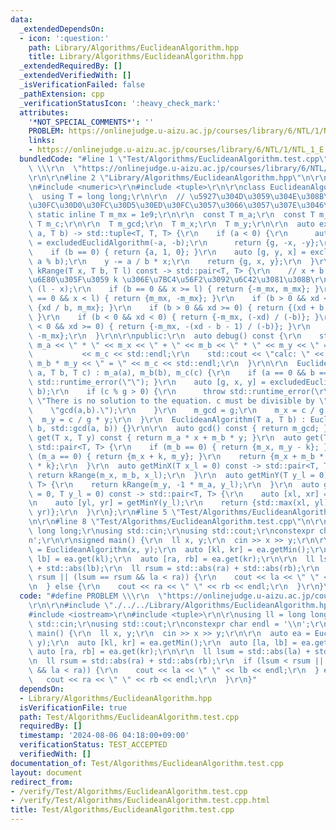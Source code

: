 ```yaml
---
data:
  _extendedDependsOn:
  - icon: ':question:'
    path: Library/Algorithms/EuclideanAlgorithm.hpp
    title: Library/Algorithms/EuclideanAlgorithm.hpp
  _extendedRequiredBy: []
  _extendedVerifiedWith: []
  _isVerificationFailed: false
  _pathExtension: cpp
  _verificationStatusIcon: ':heavy_check_mark:'
  attributes:
    '*NOT_SPECIAL_COMMENTS*': ''
    PROBLEM: https://onlinejudge.u-aizu.ac.jp/courses/library/6/NTL/1/NTL_1_E
    links:
    - https://onlinejudge.u-aizu.ac.jp/courses/library/6/NTL/1/NTL_1_E
  bundledCode: "#line 1 \"Test/Algorithms/EuclideanAlgorithm.test.cpp\"\n#define PROBLEM\
    \ \\\r\n  \"https://onlinejudge.u-aizu.ac.jp/courses/library/6/NTL/1/NTL_1_E\"\
    \r\n\r\n#line 2 \"Library/Algorithms/EuclideanAlgorithm.hpp\"\n\r\n#include <iostream>\r\
    \n#include <numeric>\r\n#include <tuple>\r\n\r\nclass EuclideanAlgorithm {\r\n\
    \  using T = long long;\r\n\r\n  // \u5927\u304D\u3059\u304E\u308B\u3068\u30AA\
    \u30FC\u30D0\u30FC\u30D5\u30ED\u30FC\u3057\u3066\u3057\u307E\u3046\r\n  const\
    \ static inline T m_mx = 1e9;\r\n\r\n  const T m_a;\r\n  const T m_b;\r\n  const\
    \ T m_c;\r\n\r\n  T m_gcd;\r\n  T m_x;\r\n  T m_y;\r\n\r\n  auto excludedEuclidAlgorithm(T\
    \ a, T b) -> std::tuple<T, T, T> {\r\n    if (a < 0) {\r\n      auto [g, x, y]\
    \ = excludedEuclidAlgorithm(-a, -b);\r\n      return {g, -x, -y};\r\n    }\r\n\
    \    if (b == 0) { return {a, 1, 0}; }\r\n    auto [g, y, x] = excludedEuclidAlgorithm(b,\
    \ a % b);\r\n    y -= a / b * x;\r\n    return {g, x, y};\r\n  }\r\n\r\n  auto\
    \ kRange(T x, T b, T l) const -> std::pair<T, T> {\r\n    // x + b * k >= l \u3092\
    \u6E80\u305F\u3059 k \u306E\u7BC4\u56F2\u3092\u6C42\u3081\u308B\r\n    T xd =\
    \ (l - x);\r\n    if (b == 0 && x >= l) { return {-m_mx, m_mx}; }\r\n    if (b\
    \ == 0 && x < l) { return {m_mx, -m_mx}; }\r\n    if (b > 0 && xd < 0) { return\
    \ {xd / b, m_mx}; }\r\n    if (b > 0 && xd >= 0) { return {(xd + b - 1) / b, m_mx};\
    \ }\r\n    if (b < 0 && xd < 0) { return {-m_mx, (-xd) / (-b)}; }\r\n    if (b\
    \ < 0 && xd >= 0) { return {-m_mx, -(xd - b - 1) / (-b)}; }\r\n    return {m_mx,\
    \ -m_mx};\r\n  }\r\n\r\npublic:\r\n  auto debug() const {\r\n    std::cout <<\
    \ m_a << \" * \" << m_x << \" + \" << m_b << \" * \" << m_y << \" = \"\r\n   \
    \           << m_c << std::endl;\r\n    std::cout << \"calc: \" << m_a * m_x +\
    \ m_b * m_y << \" = \" << m_c << std::endl;\r\n  }\r\n\r\n  EuclideanAlgorithm(T\
    \ a, T b, T c) : m_a(a), m_b(b), m_c(c) {\r\n    if (a == 0 && b == 0) { throw\
    \ std::runtime_error(\"\"); }\r\n    auto [g, x, y] = excludedEuclidAlgorithm(a,\
    \ b);\r\n    if (c % g > 0) {\r\n      throw std::runtime_error(\r\n         \
    \ \"There is no solution to the equation. c must be divisible by \"\r\n      \
    \    \"gcd(a,b).\");\r\n    }\r\n    m_gcd = g;\r\n    m_x = c / g * x;\r\n  \
    \  m_y = c / g * y;\r\n  }\r\n  EuclideanAlgorithm(T a, T b) : EuclideanAlgorithm(a,\
    \ b, std::gcd(a, b)) {}\r\n\r\n  auto gcd() const { return m_gcd; }\r\n  auto\
    \ get(T x, T y) const { return m_a * x + m_b * y; }\r\n  auto get(T k) const ->\
    \ std::pair<T, T> {\r\n    if (m_b == 0) { return {m_x, m_y - k}; }\r\n    if\
    \ (m_a == 0) { return {m_x + k, m_y}; }\r\n    return {m_x + m_b * k, m_y - m_a\
    \ * k};\r\n  }\r\n  auto getMinX(T x_l = 0) const -> std::pair<T, T> {\r\n   \
    \ return kRange(m_x, m_b, x_l);\r\n  }\r\n  auto getMinY(T y_l = 0) const -> std::pair<T,\
    \ T> {\r\n    return kRange(m_y, -1 * m_a, y_l);\r\n  }\r\n  auto getMin(T x_l\
    \ = 0, T y_l = 0) const -> std::pair<T, T> {\r\n    auto [xl, xr] = getMinX(x_l);\r\
    \n    auto [yl, yr] = getMinY(y_l);\r\n    return {std::max(xl, yl), std::min(xr,\
    \ yr)};\r\n  }\r\n};\r\n#line 5 \"Test/Algorithms/EuclideanAlgorithm.test.cpp\"\
    \n\r\n#line 8 \"Test/Algorithms/EuclideanAlgorithm.test.cpp\"\n\r\nusing ll =\
    \ long long;\r\nusing std::cin;\r\nusing std::cout;\r\nconstexpr char endl = '\\\
    n';\r\n\r\nsigned main() {\r\n  ll x, y;\r\n  cin >> x >> y;\r\n\r\n  auto ea\
    \ = EuclideanAlgorithm(x, y);\r\n  auto [kl, kr] = ea.getMin();\r\n  auto [la,\
    \ lb] = ea.get(kl);\r\n  auto [ra, rb] = ea.get(kr);\r\n\r\n  ll lsum = std::abs(la)\
    \ + std::abs(lb);\r\n  ll rsum = std::abs(ra) + std::abs(rb);\r\n  if (lsum <\
    \ rsum || (lsum == rsum && la < ra)) {\r\n    cout << la << \" \" << lb << endl;\r\
    \n  } else {\r\n    cout << ra << \" \" << rb << endl;\r\n  }\r\n}\n"
  code: "#define PROBLEM \\\r\n  \"https://onlinejudge.u-aizu.ac.jp/courses/library/6/NTL/1/NTL_1_E\"\
    \r\n\r\n#include \"./../../Library/Algorithms/EuclideanAlgorithm.hpp\"\r\n\r\n\
    #include <iostream>\r\n#include <tuple>\r\n\r\nusing ll = long long;\r\nusing\
    \ std::cin;\r\nusing std::cout;\r\nconstexpr char endl = '\\n';\r\n\r\nsigned\
    \ main() {\r\n  ll x, y;\r\n  cin >> x >> y;\r\n\r\n  auto ea = EuclideanAlgorithm(x,\
    \ y);\r\n  auto [kl, kr] = ea.getMin();\r\n  auto [la, lb] = ea.get(kl);\r\n \
    \ auto [ra, rb] = ea.get(kr);\r\n\r\n  ll lsum = std::abs(la) + std::abs(lb);\r\
    \n  ll rsum = std::abs(ra) + std::abs(rb);\r\n  if (lsum < rsum || (lsum == rsum\
    \ && la < ra)) {\r\n    cout << la << \" \" << lb << endl;\r\n  } else {\r\n \
    \   cout << ra << \" \" << rb << endl;\r\n  }\r\n}"
  dependsOn:
  - Library/Algorithms/EuclideanAlgorithm.hpp
  isVerificationFile: true
  path: Test/Algorithms/EuclideanAlgorithm.test.cpp
  requiredBy: []
  timestamp: '2024-08-06 04:18:00+09:00'
  verificationStatus: TEST_ACCEPTED
  verifiedWith: []
documentation_of: Test/Algorithms/EuclideanAlgorithm.test.cpp
layout: document
redirect_from:
- /verify/Test/Algorithms/EuclideanAlgorithm.test.cpp
- /verify/Test/Algorithms/EuclideanAlgorithm.test.cpp.html
title: Test/Algorithms/EuclideanAlgorithm.test.cpp
---
```

